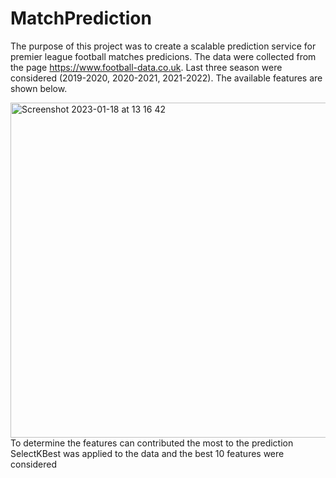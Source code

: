 # MatchPrediction

The purpose of this project was to create a scalable prediction service for premier league football matches predicions.
The data were collected from the page https://www.football-data.co.uk. Last three season were considered (2019-2020, 2020-2021, 2021-2022).
The available features are shown below.

<img width="536" alt="Screenshot 2023-01-18 at 13 16 42" src="https://user-images.githubusercontent.com/115500459/213169389-ea68d282-3ba0-4ee2-ae8e-de47d6a04ecc.png">
To determine the features can contributed the most to the prediction SelectKBest was applied to the data and the best 10 features were considered
